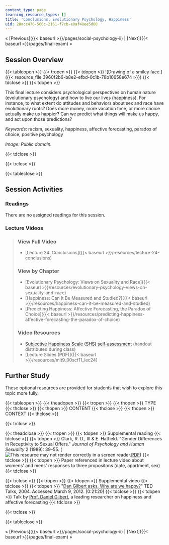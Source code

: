 ```yaml
---
content_type: page
learning_resource_types: []
title: 'Conclusions: Evolutionary Psychology, Happiness'
uid: 28acc476-566c-2161-f7cb-e0af48ee5d80
---
```


« [Previous]({{< baseurl >}}/pages/social-psychology-ii) | [Next]({{< baseurl >}}/pages/final-exam) »

Session Overview
----------------

{{< tableopen >}}
{{< tropen >}}
{{< tdopen >}}
![Drawing of a smiley face.]({{< resource_file 3960f2b6-b8e2-efbd-0c1b-78b10658e674 >}})
{{< tdclose >}}
{{< tdopen >}}


This final lecture considers psychological perspectives on human nature (evolutionary psychology) and how to live our lives (happiness). For instance, to what extent do attitudes and behaviors about sex and race have evolutionary roots? Does more money, more vacation time, or more choice actually make us happier? Can we predict what things will make us happy, and act upon those predictions?

_Keywords_: racism, sexuality, happiness, affective forecasting, paradox of choice, positive psychology

_Image: Public domain._


{{< tdclose >}}

{{< trclose >}}

{{< tableclose >}}

Session Activities
------------------

### Readings

There are no assigned readings for this session.

### Lecture Videos

> ### View Full Video
> 
> *   [Lecture 24: Conclusions]({{< baseurl >}}/resources/lecture-24-conclusions)
> 
> ### View by Chapter
> 
> *   [Evolutionary Psychology: Views on Sexuality and Race]({{< baseurl >}}/resources/evolutionary-psychology-views-on-sexuality-and-race)
> *   [Happiness: Can It Be Measured and Studied?]({{< baseurl >}}/resources/happiness-can-it-be-measured-and-studied)
> *   [Predicting Happiness: Affective Forecasting, the Paradox of Choice]({{< baseurl >}}/resources/predicting-happiness-affective-forecasting-the-paradox-of-choice)
> 
> ### Video Resources
> 
> *   [Subjective Happiness Scale (SHS) self-assessment](http://sonjalyubomirsky.com/subjective-happiness-scale-shs/) (handout distributed during class)
> *   [Lecture Slides (PDF)]({{< baseurl >}}/resources/mit9_00scf11_lec24)

Further Study
-------------

These optional resources are provided for students that wish to explore this topic more fully.

{{< tableopen >}}
{{< theadopen >}}
{{< tropen >}}
{{< thopen >}}
TYPE
{{< thclose >}}
{{< thopen >}}
CONTENT
{{< thclose >}}
{{< thopen >}}
CONTEXT
{{< thclose >}}

{{< trclose >}}

{{< theadclose >}}
{{< tropen >}}
{{< tdopen >}}
Supplemental reading
{{< tdclose >}}
{{< tdopen >}}
Clark, R. D., III & E. Hatfield. "Gender Differences in Receptivity to Sexual Offers." _Journal of Psychology and Human Sexuality_ 2 (1989): 39–55. (![This resource may not render correctly in a screen reader.](/images/inacessible.gif)[PDF](http://www2.hawaii.edu/~elaineh/79.pdf))
{{< tdclose >}}
{{< tdopen >}}
Paper referenced in lecture video about womens' and mens' responses to three propositons (date, apartment, sex)
{{< tdclose >}}

{{< trclose >}}
{{< tropen >}}
{{< tdopen >}}
Supplemental video
{{< tdclose >}}
{{< tdopen >}}
"[Dan Gilbert asks, Why are we happy?](http://www.ted.com/talks/dan_gilbert_asks_why_are_we_happy.html)" TED Talks, 2004. Accessed March 9, 2012. \[0:21:20\]
{{< tdclose >}}
{{< tdopen >}}
Talk by [Prof. Daniel Gilbert](http://gilbert.socialpsychology.org/), a leading researcher on happiness and affective forecasting
{{< tdclose >}}

{{< trclose >}}

{{< tableclose >}}

« [Previous]({{< baseurl >}}/pages/social-psychology-ii) | [Next]({{< baseurl >}}/pages/final-exam) »
